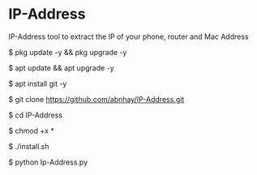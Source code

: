 # IP-Address
IP-Address tool to extract the IP of your phone, router and Mac Address

$ pkg update -y && pkg upgrade -y

$ apt update && apt upgrade -y

$ apt install git -y

$ git clone https://github.com/abnhay/IP-Address.git

$ cd IP-Address

$ chmod +x *

$ ./install.sh

$ python Ip-Address.py
